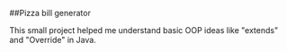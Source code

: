 ##Pizza bill generator

This small project helped me understand basic OOP ideas like "extends" and "Override" in Java. 